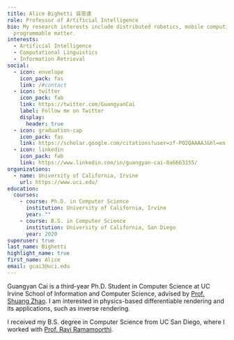 ```yaml
---
title: Alice Bighetti 吳恩達
role: Professor of Artificial Intelligence
bio: My research interests include distributed robotics, mobile computing and
  programmable matter.
interests:
  - Artificial Intelligence
  - Computational Linguistics
  - Information Retrieval
social:
  - icon: envelope
    icon_pack: fas
    link: /#contact
  - icon: twitter
    icon_pack: fab
    link: https://twitter.com/GuangyanCai
    label: Follow me on Twitter
    display:
      header: true
  - icon: graduation-cap
    icon_pack: fas
    link: https://scholar.google.com/citations?user=zf-PO2QAAAAJ&hl=en
  - icon: linkedin
    icon_pack: fab
    link: https://www.linkedin.com/in/guangyan-cai-8a6663155/
organizations:
  - name: University of California, Irvine
    url: https://www.uci.edu/
education:
  courses:
    - course: Ph.D. in Computer Science
      institution: University of California, Irvine
      year: ""
    - course: B.S. in Computer Science
      institution: University of California, San Diego
      year: 2020
superuser: true
last_name: Bighetti
highlight_name: true
first_name: Alice
email: gcai3@uci.edu
---
```

G﻿uangyan Cai is a third-year Ph.D. Student in Computer Science at UC Irvine School of Information and Computer Science, advised by [Prof. Shuang Zhao](https://shuangz.com/). I am interested in physics-based differentiable rendering and its applications, such as inverse rendering. 

I received my B.S. degree in Computer Science from UC San Diego, where I worked with [Prof. Ravi Ramamoorthi](https://cseweb.ucsd.edu//~ravir/).